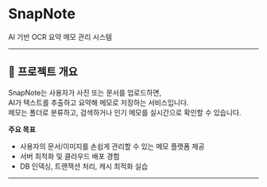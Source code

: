 
# SnapNote

AI 기반 OCR 요약 메모 관리 시스템

---

## 📌 프로젝트 개요

SnapNote는 사용자가 사진 또는 문서를 업로드하면,  
AI가 텍스트를 추출하고 요약해 메모로 저장하는 서비스입니다.  
메모는 폴더로 분류하고, 검색하거나 인기 메모를 실시간으로 확인할 수 있습니다.

**주요 목표**
- 사용자의 문서/이미지를 손쉽게 관리할 수 있는 메모 플랫폼 제공
- 서버 최적화 및 클라우드 배포 경험
- DB 인덱싱, 트랜잭션 처리, 캐시 최적화 실습

---